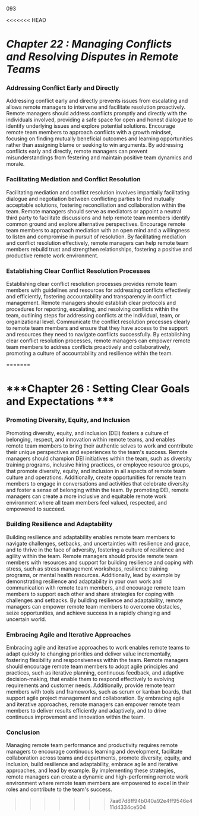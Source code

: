 093

<<<<<<< HEAD

# ***Chapter 22 : Managing Conflicts and Resolving Disputes in Remote Teams***


### **Addressing Conflict Early and Directly**

Addressing conflict early and directly prevents issues from escalating and allows remote managers to intervene and facilitate resolution proactively. Remote managers should address conflicts promptly and directly with the individuals involved, providing a safe space for open and honest dialogue to identify underlying issues and explore potential solutions. Encourage remote team members to approach conflicts with a growth mindset, focusing on finding mutually beneficial outcomes and learning opportunities rather than assigning blame or seeking to win arguments. By addressing conflicts early and directly, remote managers can prevent misunderstandings from festering and maintain positive team dynamics and morale.

### **Facilitating Mediation and Conflict Resolution**

Facilitating mediation and conflict resolution involves impartially facilitating dialogue and negotiation between conflicting parties to find mutually acceptable solutions, fostering reconciliation and collaboration within the team. Remote managers should serve as mediators or appoint a neutral third party to facilitate discussions and help remote team members identify common ground and explore alternative perspectives. Encourage remote team members to approach mediation with an open mind and a willingness to listen and compromise in pursuit of resolution. By facilitating mediation and conflict resolution effectively, remote managers can help remote team members rebuild trust and strengthen relationships, fostering a positive and productive remote work environment.

### **Establishing Clear Conflict Resolution Processes**

Establishing clear conflict resolution processes provides remote team members with guidelines and resources for addressing conflicts effectively and efficiently, fostering accountability and transparency in conflict management. Remote managers should establish clear protocols and procedures for reporting, escalating, and resolving conflicts within the team, outlining steps for addressing conflicts at the individual, team, or organizational level. Communicate the conflict resolution processes clearly to remote team members and ensure that they have access to the support and resources they need to navigate conflicts successfully. By establishing clear conflict resolution processes, remote managers can empower remote team members to address conflicts proactively and collaboratively, promoting a culture of accountability and resilience within the team.

=======
# ***Chapter 26 : Setting Clear Goals and Expectations ***


### **Promoting Diversity, Equity, and Inclusion**

Promoting diversity, equity, and inclusion (DEI) fosters a culture of belonging, respect, and innovation within remote teams, and enables remote team members to bring their authentic selves to work and contribute their unique perspectives and experiences to the team's success. Remote managers should champion DEI initiatives within the team, such as diversity training programs, inclusive hiring practices, or employee resource groups, that promote diversity, equity, and inclusion in all aspects of remote team culture and operations. Additionally, create opportunities for remote team members to engage in conversations and activities that celebrate diversity and foster a sense of belonging within the team. By promoting DEI, remote managers can create a more inclusive and equitable remote work environment where all team members feel valued, respected, and empowered to succeed.

### **Building Resilience and Adaptability**

Building resilience and adaptability enables remote team members to navigate challenges, setbacks, and uncertainties with resilience and grace, and to thrive in the face of adversity, fostering a culture of resilience and agility within the team. Remote managers should provide remote team members with resources and support for building resilience and coping with stress, such as stress management workshops, resilience training programs, or mental health resources. Additionally, lead by example by demonstrating resilience and adaptability in your own work and communication with remote team members, and encourage remote team members to support each other and share strategies for coping with challenges and setbacks. By building resilience and adaptability, remote managers can empower remote team members to overcome obstacles, seize opportunities, and achieve success in a rapidly changing and uncertain world.

### **Embracing Agile and Iterative Approaches**

Embracing agile and iterative approaches to work enables remote teams to adapt quickly to changing priorities and deliver value incrementally, fostering flexibility and responsiveness within the team. Remote managers should encourage remote team members to adopt agile principles and practices, such as iterative planning, continuous feedback, and adaptive decision-making, that enable them to respond effectively to evolving requirements and customer needs. Additionally, provide remote team members with tools and frameworks, such as scrum or kanban boards, that support agile project management and collaboration. By embracing agile and iterative approaches, remote managers can empower remote team members to deliver results efficiently and adaptively, and to drive continuous improvement and innovation within the team.

### **Conclusion**

Managing remote team performance and productivity requires remote managers to encourage continuous learning and development, facilitate collaboration across teams and departments, promote diversity, equity, and inclusion, build resilience and adaptability, embrace agile and iterative approaches, and lead by example. By implementing these strategies, remote managers can create a dynamic and high-performing remote work environment where remote team members are empowered to excel in their roles and contribute to the team's success.
>>>>>>> 7aa67d8ff94b040a92e4ff9546e411d4334ce504
